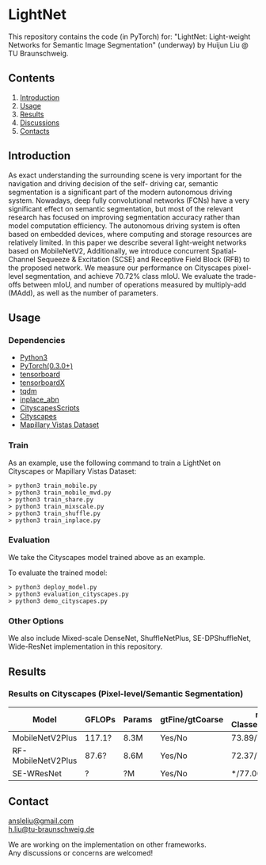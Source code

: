 # LightNet
This repository contains the code (in PyTorch) for: "LightNet: Light-weight Networks for Semantic Image Segmentation" (underway)  by Huijun Liu @ TU Braunschweig.

## Contents

1. [Introduction](#introduction)
2. [Usage](#usage)
3. [Results](#results)
4. [Discussions](#discussions)
5. [Contacts](#contacts)

## Introduction
As exact understanding the surrounding scene is very important for the navigation and driving decision of the self-
driving car, semantic segmentation is a significant part of the modern autonomous driving system. Nowadays, deep
fully convolutional networks (FCNs) have a very significant effect on semantic segmentation, but most of the relevant
research has focused on improving segmentation accuracy rather than model computation efficiency. The autonomous
driving system is often based on embedded devices, where computing and storage resources are relatively limited.
In this paper we describe several light-weight networks based on MobileNetV2, Additionally, we introduce concurrent
Spatial-Channel Sequeeze & Excitation (SCSE) and Receptive Field Block (RFB) to the proposed network. We measure our performance on Cityscapes pixel-level segmentation, and achieve 70.72% class mIoU. We evaluate the trade-offs between mIoU, and number of operations measured by
multiply-add (MAdd), as well as the number of parameters.



## Usage

### Dependencies

- [Python3](https://www.python.org/downloads/)
- [PyTorch(0.3.0+)](http://pytorch.org)
- [tensorboard](https://www.tensorflow.org/programmers_guide/summaries_and_tensorboard)
- [tensorboardX](https://github.com/lanpa/tensorboard-pytorch)
- [tqdm](https://github.com/tqdm/tqdm)
- [inplace_abn](https://github.com/mapillary/inplace_abn)
- [CityscapesScripts](https://github.com/mcordts/cityscapesScripts)
- [Cityscapes](https://www.cityscapes-dataset.com/)
- [Mapillary Vistas Dataset](https://www.mapillary.com/dataset/vistas)

### Train
As an example, use the following command to train a LightNet on Cityscapes 
or Mapillary Vistas Dataset:

```
> python3 train_mobile.py
> python3 train_mobile_mvd.py 
> python3 train_share.py 
> python3 train_mixscale.py 
> python3 train_shuffle.py 
> python3 train_inplace.py 
```

### Evaluation
We take the Cityscapes model trained above as an example.

To evaluate the trained model:

```
> python3 deploy_model.py
> python3 evaluation_cityscapes.py
> python3 demo_cityscapes.py
```

### Other Options
We also include Mixed-scale DenseNet, ShuffleNetPlus, SE-DPShuffleNet, Wide-ResNet implementation in this repository.  


## Results

### Results on Cityscapes (Pixel-level/Semantic Segmentation)

| Model | GFLOPs | Params |gtFine/gtCoarse| mIoU Classes(val./test) | mIoU Cat.(val./test) | Result(*.cvs) | Pytorch Model&Checkpoint |
|---|---|---|---|---|---|---|---|
|MobileNetV2Plus|117.1?|8.3M|Yes/No|73.89/70.72|88.72/87.64|[GoogleDrive](https://drive.google.com/open?id=1b1NJhe4sQ126d7xqg-d9mf8WNTstAoER)|[GoogleDrive](https://drive.google.com/open?id=19s7mdCJqTgZ17hgN7_t17sP-RM_FibmW)|
|RF-MobileNetV2Plus|87.6?|8.6M|Yes/No|72.37/70.68|88.31/88.27|[GoogleDrive](https://drive.google.com/open?id=1JmB5KNmMV92yk5qtjwZnX-ZOhU35Pk6Y)|[GoogleDrive](https://drive.google.com/open?id=1QKLJ7u3DKKOTrMGQCFOprqQZWVrmWQm7)|
|SE-WResNet|?|?M|Yes/No|*/77.00|*/89.70|/|/|


## Contact
ansleliu@gmail.com  
h.liu@tu-braunschweig.de

We are working on the implementation on other frameworks.  
Any discussions or concerns are welcomed!
